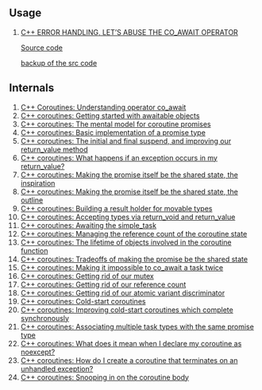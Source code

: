 ## Usage

 1. [C++ ERROR HANDLING, LET’S ABUSE THE CO_AWAIT OPERATOR](https://cpp-rendering.io/c-error-handling-lets-abuse-the-co_await-operator/)
    
    [Source code](https://wandbox.org/permlink/wpa5cXB4R6Rh4eWr)
    
    [backup of the src code](https://gist.github.com/NobodyXu/7e6bd0f6d2402e86e78aee195a845a5d)
    
## Internals

 1. [C++ Coroutines: Understanding operator co_await]
 2. [C++ coroutines: Getting started with awaitable objects](https://devblogs.microsoft.com/oldnewthing/20191209-00/?p=103195)
 3. [C++ coroutines: The mental model for coroutine promises](https://devblogs.microsoft.com/oldnewthing/20210329-00/?p=105015)
 4. [C++ coroutines: Basic implementation of a promise type](https://devblogs.microsoft.com/oldnewthing/20210330-00/?p=105019)
 5. [C++ coroutines: The initial and final suspend, and improving our return_value method](https://devblogs.microsoft.com/oldnewthing/20210331-00/?p=105028)
 6. [C++ coroutines: What happens if an exception occurs in my return_value?](https://devblogs.microsoft.com/oldnewthing/20210401-00/?p=105043)
 7. [C++ coroutines: Making the promise itself be the shared state, the inspiration](
https://devblogs.microsoft.com/oldnewthing/20210402-00/?p=105047)
 8. [C++ coroutines: Making the promise itself be the shared state, the outline](https://devblogs.microsoft.com/oldnewthing/20210405-18/?p=105054)
 9. [C++ coroutines: Building a result holder for movable types](
https://devblogs.microsoft.com/oldnewthing/20210406-00/?p=105057)
 10. [C++ coroutines: Accepting types via return_void and return_value](https://devblogs.microsoft.com/oldnewthing/20210407-00/?p=105061)
 11. [C++ coroutines: Awaiting the simple_task](https://devblogs.microsoft.com/oldnewthing/20210408-00/?p=105063)
 12. [C++ coroutines: Managing the reference count of the coroutine state](https://devblogs.microsoft.com/oldnewthing/20210409-00/?p=105065)
 13. [C++ coroutines: The lifetime of objects involved in the coroutine function](
https://devblogs.microsoft.com/oldnewthing/20210412-00/?p=105078)
 14. [C++ coroutines: Tradeoffs of making the promise be the shared state](https://devblogs.microsoft.com/oldnewthing/20210413-00/?p=105093)
 15. [C++ coroutines: Making it impossible to co_await a task twice](https://devblogs.microsoft.com/oldnewthing/20210414-00/?p=105095)
 16. [C++ coroutines: Getting rid of our mutex](https://devblogs.microsoft.com/oldnewthing/20210415-00/?p=105109)
 17. [C++ coroutines: Getting rid of our reference count](https://devblogs.microsoft.com/oldnewthing/20210416-00/?p=105115)
 18. [C++ coroutines: Getting rid of our atomic variant discriminator](https://devblogs.microsoft.com/oldnewthing/20210420-28/?p=105128)
 19. [C++ coroutines: Cold-start coroutines](https://devblogs.microsoft.com/oldnewthing/20210421-00/?p=105135)
 20. [C++ coroutines: Improving cold-start coroutines which complete synchronously](
https://devblogs.microsoft.com/oldnewthing/20210422-00/?p=105139)
 21. [C++ coroutines: Associating multiple task types with the same promise type](https://devblogs.microsoft.com/oldnewthing/20210423-00/?p=105146)
 22. [C++ coroutines: What does it mean when I declare my coroutine as noexcept?](
https://devblogs.microsoft.com/oldnewthing/20210426-00/?p=105153)
 23. [C++ coroutines: How do I create a coroutine that terminates on an unhandled exception?](https://devblogs.microsoft.com/oldnewthing/20210427-00/?p=105157)
 24. [C++ coroutines: Snooping in on the coroutine body](https://devblogs.microsoft.com/oldnewthing/20210428-00/?p=105160)

[C++ Coroutines: Understanding operator co_await]: https://lewissbaker.github.io/2017/11/17/understanding-operator-co-await
